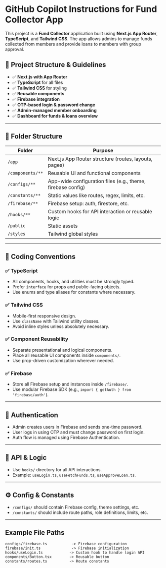 # GitHub Copilot Instructions for Fund Collector App

This project is a **Fund Collector** application built using **Next.js App Router**, **TypeScript**, and **Tailwind CSS**. The app allows admins to manage funds collected from members and provide loans to members with group approval.

## 🧩 Project Structure & Guidelines

- ✅ **Next.js with App Router**
- ✅ **TypeScript** for all files
- ✅ **Tailwind CSS** for styling
- ✅ **Reusable components**
- ✅ **Firebase integration**
- ✅ **OTP-based login & password change**
- ✅ **Admin-managed member onboarding**
- ✅ **Dashboard for funds & loans overview**

---

## 📁 Folder Structure

| Folder                  | Purpose                                                             |
|-------------------------|---------------------------------------------------------------------|
| `/app`                  | Next.js App Router structure (routes, layouts, pages)              |
| `/components/**`        | Reusable UI and functional components                              |
| `/configs/**`           | App-wide configuration files (e.g., theme, firebase config)        |
| `/constants/**`         | Static values like routes, regex, limits, etc.                     |
| `/firebase/**`          | Firebase setup: auth, firestore, etc.                              |
| `/hooks/**`             | Custom hooks for API interaction or reusable logic                 |
| `/public`               | Static assets                                                      |
| `/styles`               | Tailwind global styles                                             |

---

## 🧠 Coding Conventions

### ✅ TypeScript
- All components, hooks, and utilities must be strongly typed.
- Prefer `interface` for props and public-facing objects.
- Use enums and type aliases for constants where necessary.

### ✅ Tailwind CSS
- Mobile-first responsive design.
- Use `className` with Tailwind utility classes.
- Avoid inline styles unless absolutely necessary.

### ✅ Component Reusability
- Separate presentational and logical components.
- Place all reusable UI components inside `components/`.
- Use prop-driven customization wherever needed.

### ✅ Firebase
- Store all Firebase setup and instances inside `/firebase/`.
- Use modular Firebase SDK (e.g., `import { getAuth } from 'firebase/auth'`).

---

## 🔐 Authentication
- Admin creates users in Firebase and sends one-time password.
- User logs in using OTP and must change password on first login.
- Auth flow is managed using Firebase Authentication.

---

## 🔄 API & Logic
- Use `hooks/` directory for all API interactions.
- Example: `useLogin.ts`, `useFetchFunds.ts`, `useApproveLoan.ts`.

---

## ⚙️ Config & Constants
- `/configs/` should contain Firebase config, theme settings, etc.
- `/constants/` should include route paths, role definitions, limits, etc.

---

## Example File Paths

```text
configs/firebase.ts           -> Firebase configuration
firebase/init.ts              -> Firebase initialization
hooks/useLogin.ts            -> Custom hook to handle login API
components/Button.tsx        -> Reusable button
constants/routes.ts          -> Route constants
